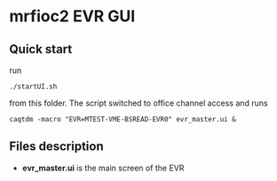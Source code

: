 # mrfioc2 EVR GUI
## Quick start
run 

    ./startUI.sh
from this folder. The script switched to office channel access and runs 

    caqtdm -macro "EVR=MTEST-VME-BSREAD-EVR0" evr_master.ui &

## Files description
- __evr_master.ui__ is the main screen of the EVR